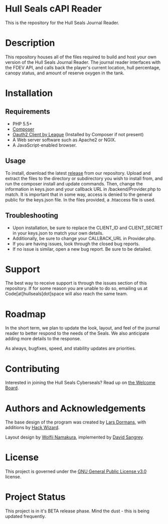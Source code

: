 # Hull Seals cAPI Reader
This is the repository for the Hull Seals Journal Reader.

# Description
This repository houses all of the files required to build and host your own version of the Hull Seals Journal Reader. The journal reader interfaces with the FDEV API, and calls back the player's current location, hull percentage, canopy status, and amount of reserve oxygen in the tank.

# Installation

## Requirements
- PHP 5.5+
- [Composer](https://getcomposer.org/)
- [Oauth2 Client by League](league/oauth2-client) (Installed by Composer if not present)
- A Web server software such as Apache2 or NGIX.
- A JavaScript-enabled browser.

## Usage
To install, download the latest [release](https://gitlab.com/hull-seals-cyberseals/code/active-projects/journal-reader/tags) from our repository. Upload and extract the files to the directory or subdirectory you wish to install from, and run the composer install and update commands. Then, change the information in keys.json and your callback URL in /backend/Provider.php to match. It is important that in some way, access is denied to the general public for the keys.json file. In the files provided, a .htaccess file is used.

## Troubleshooting
- Upon installation, be sure to replace the CLIENT_ID and CLIENT_SECRET in your keys.json to match your own details.
- Additionally, be sure to change your CALLBACK_URL in Provider.php.
- If you are having issues, look through the closed bug reports.
- If no issue is similar, open a new bug report. Be sure to be detailed.

# Support
The best way to receive support is through the issues section of this repository.
If for some reason you are unable to do so, emailing us at Code[at]hullseals[dot]space will also reach the same team.

# Roadmap
In the short term, we plan to update the look, layout, and feel of the journal reader to better respond to the needs of the Seals.
We also anticipate adding more details to the response.

As always, bugfixes, speed, and stability updates are priorities.

# Contributing
Interested in joining the Hull Seals Cyberseals? Read up on [the Welcome Board](https://gitlab.com/hull-seals-cyberseals/welcome-to-the-hull-seals-devops-board).

# Authors and Acknowledgements
The base design of the program was created by [Lars Dormans](https://gitlab.com/lars.dormans), with additions by [Hack Wizard](https://gitlab.com/hack-wizard).

Layout design by [Wolfii Namakura](https://gitlab.com/wolfii1), implemented by [David Sangrey](https://gitlab.com/Rixxan).

# License
This project is governed under the [GNU General Public License v3.0](LICENSE) license.

# Project Status
This project is in it's BETA release phase. Mind the dust - this is being updated frequently.
